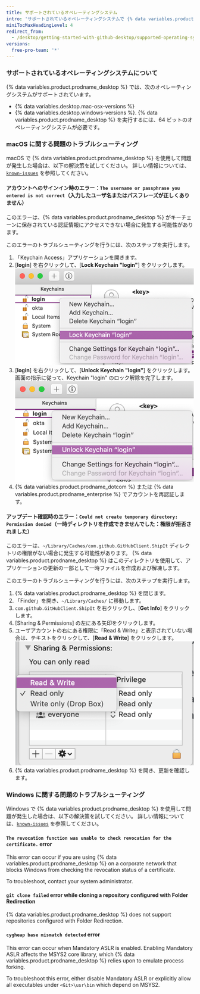 ```yaml
---
title: サポートされているオペレーティングシステム
intro: 'サポートされているオペレーティングシステムで {% data variables.product.prodname_desktop %} を使用できます。'
miniTocMaxHeadingLevel: 4
redirect_from:
  - /desktop/getting-started-with-github-desktop/supported-operating-systems
versions:
  free-pro-team: '*'
---
```


### サポートされているオペレーティングシステムについて

{% data variables.product.prodname_desktop %} では、次のオペレーティングシステムがサポートされています。
- {% data variables.desktop.mac-osx-versions %}
- {% data variables.desktop.windows-versions %}. {% data variables.product.prodname_desktop %} を実行するには、64 ビットのオペレーティングシステムが必要です。

### macOS に関する問題のトラブルシューティング
macOS で {% data variables.product.prodname_desktop %} を使用して問題が発生した場合は、以下の解決策を試してください。 詳しい情報については、[`known-issues`](https://github.com/desktop/desktop/blob/development/docs/known-issues.md) を参照してください。

#### アカウントへのサインイン時のエラー：`The username or passphrase you entered is not correct`（入力したユーザ名またはパスフレーズが正しくありません）

このエラーは、{% data variables.product.prodname_desktop %} がキーチェーンに保存されている認証情報にアクセスできない場合に発生する可能性があります。

このエラーのトラブルシューティングを行うには、次のステップを実行します。

1. 「Keychain Access」アプリケーションを開きます。
2. [**login**] を右クリックして、[**Lock Keychain "login"**] をクリックします。 ![The "Lock Keychain "login" option](/assets/images/help/desktop/mac-lock-keychain.png)
3. [**login**] を右クリックして、[**Unlock Keychain "login"**] をクリックします。 画面の指示に従って、Keychain "login" のロック解除を完了します。 ![The "Unlock Keychain "login" option](/assets/images/help/desktop/mac-unlock-keychain.png)
4. {% data variables.product.prodname_dotcom %} または {% data variables.product.prodname_enterprise %} でアカウントを再認証します。

#### アップデート確認時のエラー：`Could not create temporary directory: Permission denied`（一時ディレクトリを作成できませんでした：権限が拒否されました）

このエラーは、`~/Library/Caches/com.github.GitHubClient.ShipIt` ディレクトリの権限がない場合に発生する可能性があります。 {% data variables.product.prodname_desktop %} はこのディレクトリを使用して、アプリケーションの更新の一部として一時ファイルを作成および解凍します。

このエラーのトラブルシューティングを行うには、次のステップを実行します。

1. {% data variables.product.prodname_desktop %} を閉じます。
2. 「Finder」を開き、`~/Library/Caches/` に移動します。
3. `com.github.GitHubClient.ShipIt` を右クリックし、[**Get Info**] をクリックします。
4. [Sharing & Permissions] の左にある矢印をクリックします。
5. ユーザアカウントの右にある権限に「Read & Write」と表示されていない場合は、テキストをクリックして、[**Read & Write**] をクリックします。 ![The "Sharing & Permissions" options](/assets/images/help/desktop/mac-adjust-permissions.png)
6. {% data variables.product.prodname_desktop %} を開き、更新を確認します。

### Windows に関する問題のトラブルシューティング
Windows で {% data variables.product.prodname_desktop %} を使用して問題が発生した場合は、以下の解決策を試してください。 詳しい情報については、[`known-issues`](https://github.com/desktop/desktop/blob/development/docs/known-issues.md) を参照してください。

#### `The revocation function was unable to check revocation for the certificate.` error

This error can occur if you are using {% data variables.product.prodname_desktop %} on a corporate network that blocks Windows from checking the revocation status of a certificate.

To troubleshoot, contact your system administrator.

#### `git clone failed` error while cloning a repository configured with Folder Redirection

{% data variables.product.prodname_desktop %} does not support repositories configured with Folder Redirection.

#### `cygheap base mismatch detected` error

This error can occur when Mandatory ASLR is enabled. Enabling Mandatory ASLR affects the MSYS2 core library, which {% data variables.product.prodname_desktop %} relies upon to emulate process forking.

To troubleshoot this error, either disable Mandatory ASLR or explicitly allow all executables under `<Git>\usr\bin` which depend on MSYS2.
